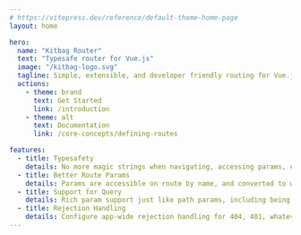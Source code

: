 ```yaml
---
# https://vitepress.dev/reference/default-theme-home-page
layout: home

hero:
  name: "Kitbag Router"
  text: "Typesafe router for Vue.js"
  image: "/kitbag-logo.svg"
  tagline: Simple, extensible, and developer friendly routing for Vue.js
  actions:
    - theme: brand
      text: Get Started
      link: /introduction
    - theme: alt
      text: Documentation
      link: /core-concepts/defining-routes

features:
  - title: Typesafety
    details: No more magic strings when navigating, accessing params, etc.
  - title: Better Route Params
    details: Params are accessible on route by name, and converted to whatever type you need.
  - title: Support for Query
    details: Rich param support just like path params, including being considered in route matching.
  - title: Rejection Handling
    details: Configure app-wide rejection handling for 404, 401, whatever you need.
---
```


